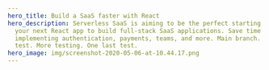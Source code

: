 ```yaml
---
hero_title: Build a SaaS faster with React
hero_description: Serverless SaaS is aiming to be the perfect starting point for
  your next React app to build full-stack SaaS applications. Save time and skip
  implementing authentication, payments, teams, and more. Main branch. Another
  test. More testing. One last test.
hero_image: img/screenshot-2020-05-06-at-10.44.17.png
---
```

